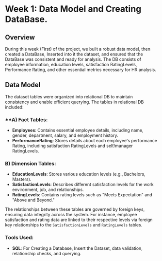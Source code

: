 # Week 1: Data Model and Creating DataBase.

## Overview
During this week (First) of the project, we built a robust data model, then created a DataBase, Inserted into it the dataset, and ensured that the DataBase was consistent and ready for analysis. 
The DB consists of employee information, education levels, satisfaction RatingLevels, Performance Rating, and other essential metrics necessary for HR analysis.

## Data Model
The dataset tables were organized into relational DB to maintain consistency and enable efficient querying. The tables in relational 
 DB included:

### **A) Fact Tables:
- **Employees**: Contains essential employee details, including name, gender, department, salary, and employment history.
- **PerformanceRating**: Stores details about each employee's performance Rating, including satisfaction RatingLevels and self/manager RatingLevels.

### B) Dimension Tables:
- **EducationLevels**: Stores various education levels (e.g., Bachelors, Masters).
- **SatisfactionLevels**: Describes different satisfaction levels for the work environment, job, and relationships.
- **RatingLevels**: Contains rating levels such as "Meets Expectation" and "Above and Beyond."


The relationships between these tables are governed by foreign keys, ensuring data integrity across the system. For instance, employee satisfaction and rating data are linked to their respective levels via foreign key relationships to the `SatisfactionLevels` and `RatingLevels` tables.

### Tools Used:
- **SQL**: For Creating a Database, Insert the Dataset, data validation, relationship checks, and querying.
